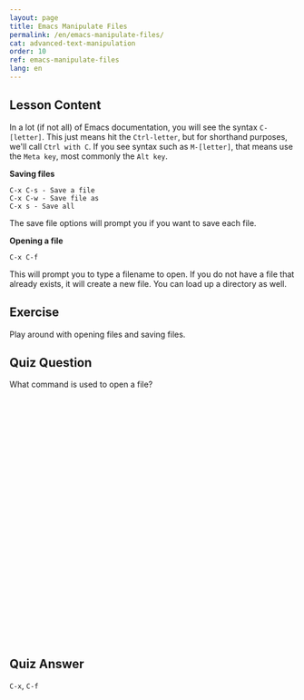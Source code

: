 ```yaml
---
layout: page
title: Emacs Manipulate Files
permalink: /en/emacs-manipulate-files/
cat: advanced-text-manipulation
order: 10
ref: emacs-manipulate-files
lang: en
---
```


## Lesson Content

In a lot (if not all) of Emacs documentation, you will see the syntax `C-[letter]`. This just means hit the `Ctrl-letter`, but for shorthand purposes, we'll call `Ctrl with C`. If you see syntax such as `M-[letter]`, that means use the `Meta key`, most commonly the `Alt key`.

**Saving files**  

```
C-x C-s - Save a file
C-x C-w - Save file as
C-x s - Save all
```

The save file options will prompt you if you want to save each file.

**Opening a file**  

```
C-x C-f
```

This will prompt you to type a filename to open. If you do not have a file that already exists, it will create a new file. You can load up a directory as well.

## Exercise

Play around with opening files and saving files.

## Quiz Question

What command is used to open a file?  
<br /><br /><br /><br /><br /><br /><br /><br /><br /><br /><br /><br /><br /><br /><br /><br /><br /><br /><br /><br /><br /><br /><br /><br /><br /><br />
## Quiz Answer

`C-x`, `C-f`